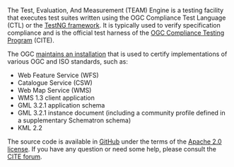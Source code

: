 
The Test, Evaluation, And Measurement (TEAM) Engine is a testing facility that 
executes test suites written using the OGC Compliance Test Language (CTL) or the 
[TestNG framework](http://testng.org/). It is typically used to verify specification 
compliance and is the official test harness of the [OGC Compliance Testing Program](http://cite.opengeospatial.org/) 
(CITE).

The OGC [maintains an installation](http://cite.opengeospatial.org/teamengine/) 
that is used to certify implementations of various OGC and ISO standards, such as:

- Web Feature Service (WFS)
- Catalogue Service (CSW)
- Web Map Service (WMS)
- WMS 1.3 client application
- GML 3.2.1 application schema
- GML 3.2.1 instance document (including a community profile defined in a 
supplementary Schematron schema)
- KML 2.2


The source code is available in [GitHub](https://github.com/opengeospatial/teamengine) 
under the terms of the [Apache 2.0 license](https://github.com/opengeospatial/teamengine/blob/master/LICENSE.txt).
If you have any question or need some help, please consult the [CITE forum](http://cite.opengeospatial.org/forum).
